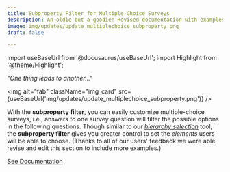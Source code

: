 ```yaml
---
title: Subproperty Filter for Multiple-Choice Surveys
description: An oldie but a goodie! Revised documentation with examples. Enhance your surveys with the multiple choice component's subproperty filter. Apply the filter between concatenating collections to create dynamic surveys.
image: img/updates/update_multiplechoice_subproperty.png
draft: false

---
```


import useBaseUrl from '@docusaurus/useBaseUrl'; 
import Highlight from '@theme/Highlight';


<div className="align-center">
<div className="card">
<div className="card__header">

<span className="hero__subtitle"><em>"One thing leads to another..."</em></span>

</div>
<div className="card__image">

<img alt="fab" className="img_card" src={useBaseUrl('img/updates/update_multiplechoice_subproperty.png')} />
<br/>

</div>
<div className="card__body">

With the **subproperty filter**, you can easily customize multiple-choice surveys, i.e., answers to one survey question will filter the possible options in the following questions. Though similar to our [_hierarchy selection_](/docs/documentation/admin/survey/components/multiple_choice#tree-selector) tool, the **subproperty filter** gives you greater control to set the _elements_ users will be able to choose. (Thanks to all of our users' feedback we were able revise and edit this section to include more examples.)

</div>
<div className="card__footer text-center align-padding-center">

<a className="button button--info button--block" href="/docs/documentation/admin/survey/components/multiple_choice/#subproperty-example">See Documentation</a>
<br/>

</div>
</div>
</div>
